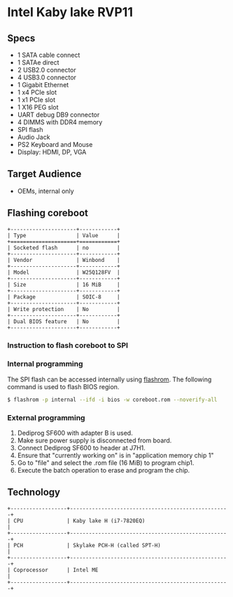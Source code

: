 # Intel Kaby lake RVP11

## Specs

* 1 SATA cable connect
* 1 SATAe direct
* 2 USB2.0 connector
* 4 USB3.0 connector
* 1 Gigabit Ethernet
* 1 x4 PCIe slot
* 1 x1 PCIe slot
* 1 X16 PEG slot
* UART debug DB9 connector
* 4 DIMMS with DDR4 memory
* SPI flash
* Audio Jack
* PS2 Keyboard and Mouse
* Display: HDMI, DP, VGA

## Target Audience

* OEMs, internal only

## Flashing coreboot

```{eval-rst}
+---------------------+------------+
| Type                | Value      |
+=====================+============+
| Socketed flash      | no         |
+---------------------+------------+
| Vendor              | Winbond    |
+---------------------+------------+
| Model               | W25Q128FV  |
+---------------------+------------+
| Size                | 16 MiB     |
+---------------------+------------+
| Package             | SOIC-8     |
+---------------------+------------+
| Write protection    | No         |
+---------------------+------------+
| Dual BIOS feature   | No         |
+---------------------+------------+
```

### Instruction to flash coreboot to SPI

### Internal programming

The SPI flash can be accessed internally using [flashrom].
The following command is used to flash BIOS region.

```bash
$ flashrom -p internal --ifd -i bios -w coreboot.rom --noverify-all
```

### External programming

1. Dediprog SF600 with adapter B is used.
2. Make sure power supply is disconnected from board.
3. Connect Dediprog SF600 to header at J7H1.
4. Ensure that "currently working on" is in "application memory chip 1"
5. Go to "file" and select the .rom file (16 MiB) to program chip1.
6. Execute the batch operation to erase and program the chip.

## Technology

```{eval-rst}
+------------------+---------------------------------------------------+
| CPU              | Kaby lake H (i7-7820EQ)                           |
+------------------+---------------------------------------------------+
| PCH              | Skylake PCH-H (called SPT-H)                      |
+------------------+---------------------------------------------------+
| Coprocessor      | Intel ME                                          |
+------------------+---------------------------------------------------+
```

[W25Q128FV]: https://www.winbond.com/resource-files/w25q128fv%20rev.m%2005132016%20kms.pdf
[flashrom]: https://flashrom.org/

